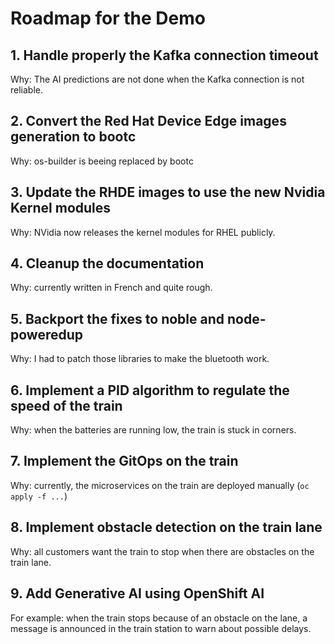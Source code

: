 # Roadmap for the Demo

## 1. Handle properly the Kafka connection timeout

Why: The AI predictions are not done when the Kafka connection is not reliable.

## 2. Convert the Red Hat Device Edge images generation to bootc

Why: os-builder is beeing replaced by bootc

## 3. Update the RHDE images to use the new Nvidia Kernel modules

Why: NVidia now releases the kernel modules for RHEL publicly.

## 4. Cleanup the documentation

Why: currently written in French and quite rough.

## 5. Backport the fixes to noble and node-poweredup

Why: I had to patch those libraries to make the bluetooth work.

## 6. Implement a PID algorithm to regulate the speed of the train

Why: when the batteries are running low, the train is stuck in corners.

## 7. Implement the GitOps on the train

Why: currently, the microservices on the train are deployed manually (`oc apply -f ...`)

## 8. Implement obstacle detection on the train lane

Why: all customers want the train to stop when there are obstacles on the train lane.

## 9. Add Generative AI using OpenShift AI

For example: when the train stops because of an obstacle on the lane, a message is announced in the train station to warn about possible delays.

